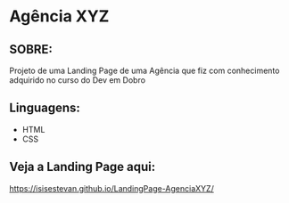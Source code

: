 # Agência XYZ 

## SOBRE:
Projeto de uma Landing Page de uma Agência que fiz com conhecimento adquirido no curso do Dev em Dobro

## Linguagens:
- HTML
- CSS 

## Veja a Landing Page aqui:
https://isisestevan.github.io/LandingPage-AgenciaXYZ/
